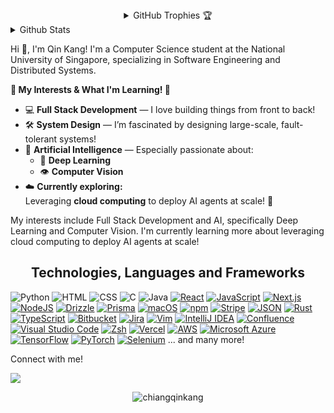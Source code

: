 <details align="center"> <summary>GitHub Trophies 🏆</summary> <p align="center"> <a href="https://github.com/ryo-ma/github-profile-trophy" target="_blank"> <img src="https://github-profile-trophy.vercel.app/?username=chiangqinkang&theme=gruvbox"/> </a> </p> </details> <details> <summary>Github Stats</summary> <div align="center"> <a href="#"><img src="https://github-readme-stats.vercel.app/api?username=chiangqinkang&show_icons=true&count_private=true&theme=radical" width="350" height="250"></a> <br> <a href="#"><img src="https://github-readme-stats.vercel.app/api/top-langs/?username=chiangqinkang&layout=compact&theme=radical" width="350" height="250"></a> </div> </details>


Hi 👋, I'm Qin Kang! I'm a Computer Science student at the National University of Singapore, specializing in Software Engineering and Distributed Systems.

**🌟 My Interests & What I'm Learning! 🌟**

- 💻 **Full Stack Development** — I love building things from front to back!
- 🛠️ **System Design** — I’m fascinated by designing large-scale, fault-tolerant systems!
- 🤖 **Artificial Intelligence** — Especially passionate about:
  - 🧠 **Deep Learning**
  - 👁️ **Computer Vision**
- ☁️ **Currently exploring:**  
  Leveraging **cloud computing** to deploy AI agents at scale! 🚀


My interests include Full Stack Development and AI, specifically Deep Learning and Computer Vision.
I'm currently learning more about leveraging cloud computing to deploy AI agents at scale!


<h2 align="center">Technologies, Languages and Frameworks</h2>


![Python](https://img.shields.io/badge/Python-3776AB?style=for-the-badge&logo=python&logoColor=white)
![HTML](https://img.shields.io/badge/HTML-239120?style=for-the-badge&logo=html5&logoColor=white)
![CSS](https://img.shields.io/badge/CSS-239120?&style=for-the-badge&logo=css3&logoColor=white)
![C](https://img.shields.io/badge/C-00599C?style=for-the-badge&logo=c&logoColor=white)
![Java](https://img.shields.io/badge/Java-ED8B00?style=for-the-badge&logo=java&logoColor=white)
[![React](https://img.shields.io/badge/React-%2320232a.svg?logo=react&logoColor=%2361DAFB)](#)
[![JavaScript](https://img.shields.io/badge/JavaScript-F7DF1E?logo=javascript&logoColor=000)](#)
[![Next.js](https://img.shields.io/badge/Next.js-black?logo=next.js&logoColor=white)](#)
[![NodeJS](https://img.shields.io/badge/Node.js-6DA55F?logo=node.js&logoColor=white)](#)
[![Drizzle](https://img.shields.io/badge/Drizzle-C5F74F?logo=drizzle&logoColor=000)](#)
[![Prisma](https://img.shields.io/badge/Prisma-2D3748?logo=prisma&logoColor=white)](#)
[![macOS](https://img.shields.io/badge/macOS-000000?logo=apple&logoColor=F0F0F0)](#)
[![npm](https://img.shields.io/badge/npm-CB3837?logo=npm&logoColor=fff)](#)
[![Stripe](https://img.shields.io/badge/Stripe-5851DD?logo=stripe&logoColor=fff)](#)
[![JSON](https://img.shields.io/badge/JSON-000?logo=json&logoColor=fff)](#)
[![Rust](https://img.shields.io/badge/Rust-%23000000.svg?e&logo=rust&logoColor=white)](#)
[![TypeScript](https://img.shields.io/badge/TypeScript-3178C6?logo=typescript&logoColor=fff)](#)
[![Bitbucket](https://img.shields.io/badge/Bitbucket-0052CC?logo=bitbucket&logoColor=fff)](#)
[![Jira](https://img.shields.io/badge/Jira-0052CC?logo=jira&logoColor=fff)](#)
[![Vim](https://img.shields.io/badge/Vim-%2311AB00.svg?logo=vim&logoColor=white)](#)
[![IntelliJ IDEA](https://img.shields.io/badge/IntelliJIDEA-000000.svg?logo=intellij-idea&logoColor=white)](#)
[![Confluence](https://img.shields.io/badge/Confluence-172B4D?logo=confluence&logoColor=fff)](#)
[![Visual Studio Code](https://custom-icon-badges.demolab.com/badge/Visual%20Studio%20Code-0078d7.svg?logo=vsc&logoColor=white)](#)
[![Zsh](https://img.shields.io/badge/Zsh-F15A24?logo=zsh&logoColor=fff)](#)
[![Vercel](https://img.shields.io/badge/Vercel-%23000000.svg?logo=vercel&logoColor=white)](#)
[![AWS](https://img.shields.io/badge/AWS-%23FF9900.svg?logo=amazon-web-services&logoColor=white)](#)
[![Microsoft Azure](https://custom-icon-badges.demolab.com/badge/Microsoft%20Azure-0089D6?logo=msazure&logoColor=white)](#)
[![TensorFlow](https://img.shields.io/badge/TensorFlow-ff8f00?logo=tensorflow&logoColor=white)](#)
[![PyTorch](https://img.shields.io/badge/PyTorch-ee4c2c?logo=pytorch&logoColor=white)](#)
[![Selenium](https://img.shields.io/badge/Selenium-43B02A?logo=selenium&logoColor=fff)](#)
... and many more!

Connect with me!

[<img src="https://img.shields.io/badge/linkedin-%230077B5.svg?&style=for-the-badge&logo=linkedin&logoColor=white" />](https://www.linkedin.com/in/chiang-qin-kang-441b4b241/)

<p align="center"> <img align="center" src="https://github-readme-streak-stats.herokuapp.com/?user=chiangqinkang" alt="chiangqinkang" /> </p>

